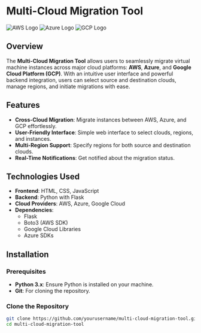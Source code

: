 # Multi-Cloud Migration Tool

![AWS Logo](https://upload.wikimedia.org/wikipedia/commons/a/a9/Amazon_Web_Services_Logo.svg) ![Azure Logo](https://upload.wikimedia.org/wikipedia/commons/4/4f/Microsoft_Azure_Logo.svg) ![GCP Logo](https://upload.wikimedia.org/wikipedia/commons/4/4e/Google_Cloud_Platform_Logo.svg)

## Overview

The **Multi-Cloud Migration Tool** allows users to seamlessly migrate virtual machine instances across major cloud platforms: **AWS**, **Azure**, and **Google Cloud Platform (GCP)**. With an intuitive user interface and powerful backend integration, users can select source and destination clouds, manage regions, and initiate migrations with ease.

## Features

- **Cross-Cloud Migration**: Migrate instances between AWS, Azure, and GCP effortlessly.
- **User-Friendly Interface**: Simple web interface to select clouds, regions, and instances.
- **Multi-Region Support**: Specify regions for both source and destination clouds.
- **Real-Time Notifications**: Get notified about the migration status.

## Technologies Used

- **Frontend**: HTML, CSS, JavaScript
- **Backend**: Python with Flask
- **Cloud Providers**: AWS, Azure, Google Cloud
- **Dependencies**:
    - Flask
    - Boto3 (AWS SDK)
    - Google Cloud Libraries
    - Azure SDKs

## Installation

### Prerequisites

- **Python 3.x**: Ensure Python is installed on your machine.
- **Git**: For cloning the repository.

### Clone the Repository

```bash
git clone https://github.com/yourusername/multi-cloud-migration-tool.git
cd multi-cloud-migration-tool
